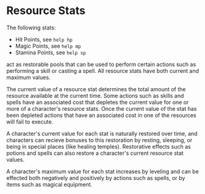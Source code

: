 # Resource Stats
The following stats:

* Hit Points, see `help hp`
* Magic Points, see `help mp`
* Stamina Points, see `help sp`

act as restorable pools that can be used to perform certain actions such as
performing a skill or casting a spell. All resource stats have both current and
maximum values.

The current value of a resource stat determines the total amount of the
resource available at the current time. Some actions such as skills and spells
have an associated cost that depletes the current value for one or more of a
character's resource stats. Once the current value of the stat has been depleted
actions that have an associated cost in one of the resources will fail to
execute.

A character's current value for each stat is naturally restored over time, and
characters can recieve bonuses to this restoration by resting, sleeping, or
being in special places (like healing temples). Restorative effects such as
potions and spells can also restore a character's current resource stat values.

A character's maximum value for each stat increases by leveling and can be
effected both negatively and positively by actions such as spells, or by items
such as magical equipment.
